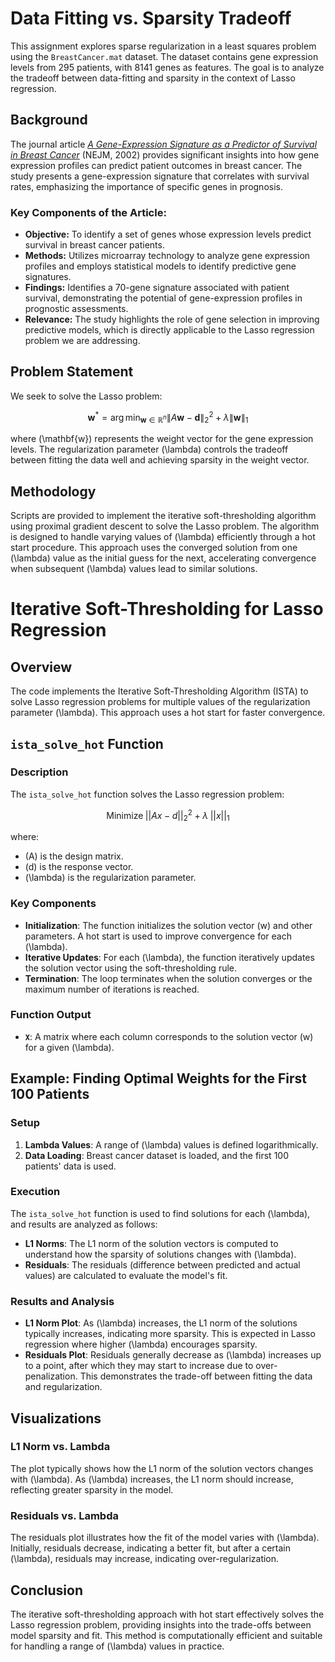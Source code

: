 # Data Fitting vs. Sparsity Tradeoff

This assignment explores sparse regularization in a least squares problem using the `BreastCancer.mat` dataset. The dataset contains gene expression levels from 295 patients, with 8141 genes as features. The goal is to analyze the tradeoff between data-fitting and sparsity in the context of Lasso regression.

## Background

The journal article *[A Gene-Expression Signature as a Predictor of Survival in Breast Cancer](https://www.nejm.org/doi/full/10.1056/NEJMoa021967)* (NEJM, 2002) provides significant insights into how gene expression profiles can predict patient outcomes in breast cancer. The study presents a gene-expression signature that correlates with survival rates, emphasizing the importance of specific genes in prognosis.

### Key Components of the Article:
- **Objective:** To identify a set of genes whose expression levels predict survival in breast cancer patients.
- **Methods:** Utilizes microarray technology to analyze gene expression profiles and employs statistical models to identify predictive gene signatures.
- **Findings:** Identifies a 70-gene signature associated with patient survival, demonstrating the potential of gene-expression profiles in prognostic assessments.
- **Relevance:** The study highlights the role of gene selection in improving predictive models, which is directly applicable to the Lasso regression problem we are addressing.

## Problem Statement

We seek to solve the Lasso problem:

$$
\mathbf{w}^* = \arg \min_{\mathbf{w} \in \mathbb{R}^n} \|A\mathbf{w} - \mathbf{d}\|_2^2 + \lambda \|\mathbf{w}\|_1
$$

where \(\mathbf{w}\) represents the weight vector for the gene expression levels. The regularization parameter \(\lambda\) controls the tradeoff between fitting the data well and achieving sparsity in the weight vector.

## Methodology

Scripts are provided to implement the iterative soft-thresholding algorithm using proximal gradient descent to solve the Lasso problem. The algorithm is designed to handle varying values of \(\lambda\) efficiently through a hot start procedure. This approach uses the converged solution from one \(\lambda\) value as the initial guess for the next, accelerating convergence when subsequent \(\lambda\) values lead to similar solutions.

# Iterative Soft-Thresholding for Lasso Regression

## Overview

The code implements the Iterative Soft-Thresholding Algorithm (ISTA) to solve Lasso regression problems for multiple values of the regularization parameter \(\lambda\). This approach uses a hot start for faster convergence.

## `ista_solve_hot` Function

### Description

The `ista_solve_hot` function solves the Lasso regression problem:

$$
\text{Minimize} \; ||Ax - d||_2^2 + \lambda \; ||x||_1
$$

where:
- \(A\) is the design matrix.
- \(d\) is the response vector.
- \(\lambda\) is the regularization parameter.

### Key Components

- **Initialization**: The function initializes the solution vector \(w\) and other parameters. A hot start is used to improve convergence for each \(\lambda\).
- **Iterative Updates**: For each \(\lambda\), the function iteratively updates the solution vector using the soft-thresholding rule.
- **Termination**: The loop terminates when the solution converges or the maximum number of iterations is reached.

### Function Output

- **`X`**: A matrix where each column corresponds to the solution vector \(w\) for a given \(\lambda\).

## Example: Finding Optimal Weights for the First 100 Patients

### Setup

1. **Lambda Values**: A range of \(\lambda\) values is defined logarithmically.
2. **Data Loading**: Breast cancer dataset is loaded, and the first 100 patients' data is used.

### Execution

The `ista_solve_hot` function is used to find solutions for each \(\lambda\), and results are analyzed as follows:

- **L1 Norms**: The L1 norm of the solution vectors is computed to understand how the sparsity of solutions changes with \(\lambda\).
- **Residuals**: The residuals (difference between predicted and actual values) are calculated to evaluate the model's fit.

### Results and Analysis

- **L1 Norm Plot**: As \(\lambda\) increases, the L1 norm of the solutions typically increases, indicating more sparsity. This is expected in Lasso regression where higher \(\lambda\) encourages sparsity.
- **Residuals Plot**: Residuals generally decrease as \(\lambda\) increases up to a point, after which they may start to increase due to over-penalization. This demonstrates the trade-off between fitting the data and regularization.

## Visualizations

### L1 Norm vs. Lambda

The plot typically shows how the L1 norm of the solution vectors changes with \(\lambda\). As \(\lambda\) increases, the L1 norm should increase, reflecting greater sparsity in the model.

### Residuals vs. Lambda

The residuals plot illustrates how the fit of the model varies with \(\lambda\). Initially, residuals decrease, indicating a better fit, but after a certain \(\lambda\), residuals may increase, indicating over-regularization.

## Conclusion

The iterative soft-thresholding approach with hot start effectively solves the Lasso regression problem, providing insights into the trade-offs between model sparsity and fit. This method is computationally efficient and suitable for handling a range of \(\lambda\) values in practice.
